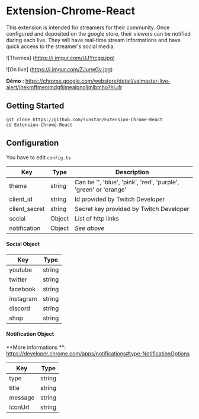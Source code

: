 # Extension-Chrome-React
This extension is intended for streamers for their community.
Once configured and deposited on the google store, their viewers can be notified during each live. They will have real-time stream informations and have quick access to the streamer's social media.

![Themes]
(https://i.imgur.com/UJYrcgg.jpg)

![On live]
(https://i.imgur.com/ZJurwGv.jpg)

**Démo :** https://chrome.google.com/webstore/detail/valmaster-live-alert/jhekmffmenimdgfijmealpnoljmlbmho?hl=fr

## Getting Started
```
git clone https://github.com/sunstan/Extension-Chrome-React
cd Extension-Chrome-React
```

## Configuration

You have to edit `config.ts`

Key | Type | Description
------------ | ------------- | -------------
theme | string | Can be '', 'blue', 'pink', 'red', 'purple', 'green' or 'orange'
client_id | string | Id provided by Twitch Developer
client_secret | string | Secret key provided by Twitch Developer
social | Object | List of http links
notification | Object | *See above*

#### Social Object

Key | Type
------------ | -------------
youtube | string
twitter | string
facebook | string
instagram | string
discord | string
shop | string

#### Notification Object

**More informations **: https://developer.chrome.com/apps/notifications#type-NotificationOptions

Key | Type
------------ | -------------
type | string
title | string
message | string
iconUrl | string
